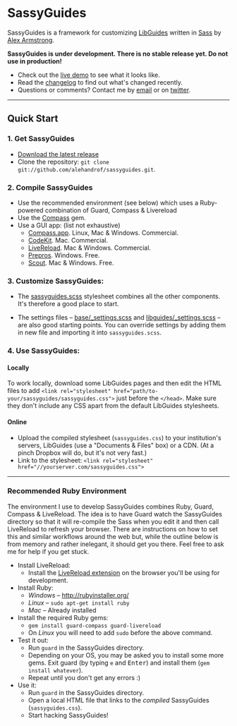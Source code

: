 # SassyGuides

SassyGuides is a framework for customizing [LibGuides](http://springshare.com/libguides/) written in [Sass](http://sass-lang.com/) by [Alex Armstrong](http://github.com/alehandrof/).

**SassyGuides is under development. There is no stable release yet. Do not use in production!**

- Check out the [live demo](http://sandbox.campusguides.com/sassyguides) to see what it looks like.
- Read the [changelog](http://github.com/alehandrof/sassyguides/blob/master/CHANGELOG.md) to find out what's changed recently.
- Questions or comments? Contact me by [email](mailto:alehandrof@gmail.com) or on [twitter](http://twitter.com/alehandrof).

---

## Quick Start

### 1. Get SassyGuides

- [Download the latest release](http://github.com/alehandrof/sassyguides/zipball/master)
- Clone the repository: `git clone git://github.com/alehandrof/sassyguides.git`.

### 2. Compile SassyGuides

- Use the recommended environment (see below) which uses a Ruby-powered combination of Guard, Compass & Livereload
- Use the [Compass](http://compass-style.org/install/) gem.
- Use a GUI app: (list not exhaustive)
    - [Compass.app](http://compass.handlino.com/). Linux, Mac & Windows. Commercial.
    - [CodeKit](http://incident57.com/codekit/). Mac. Commercial.
    - [LiveReload](http://livereload.com/). Mac & Windows. Commercial.
    - [Prepros](http://alphapixels.com/prepros/). Windows. Free.
    - [Scout](http://mhs.github.io/scout-app/). Mac & Windows. Free.

### 3. Customize SassyGuides:

- The [sassyguides.scss](http://github.com/alehandrof/sassyguides/blob/master/sass/sassyguides.scss) stylesheet combines all the other components. It's therefore a good place to start.

- The settings files &ndash; [base/\_settings.scss](http://github.com/alehandrof/sassyguides/blob/master/sass/base/_settings.scss) and [libguides/\_settings.scss](http://github.com/alehandrof/sassyguides/blob/master/sass/libguides/_settings.scss) &ndash; are also good starting points. You can override settings by adding them in new file and importing it into `sassyguides.scss`.

### 4. Use SassyGuides:

#### Locally

To work locally, download some LibGuides pages and then edit the HTML files to add `<link rel="stylesheet" href="path/to-your/sassyguides/sassyguides.css">` just before the `</head>`. Make sure they don't include any CSS apart from the default LibGuides stylesheets.

#### Online

- Upload the compiled stylesheet (`sassyguides.css`) to your institution's servers, LibGuides (use a "Documents & Files" box) or a CDN. (At a pinch Dropbox will do, but it's not very fast.)
- Link to the stylesheet: `<link rel="stylesheet" href="//yourserver.com/sassyguides.css">`

---

### Recommended Ruby Environment

The environment I use to develop SassyGuides combines Ruby, Guard, Compass & LiveReload. The idea is to have Guard watch the SassyGuides directory so that it will re-compile the Sass when you edit it and then call LiveReload to refresh your browser. There are instructions on how to set this and similar workflows around the web but, while the outline below is from memory and rather inelegant, it should get you there. Feel free to ask me for help if you get stuck.

* Install LiveReload:
    - Install the [LiveReload extension](http://feedback.livereload.com/knowledgebase/articles/86242-how-do-i-install-and-use-the-browser-extensions-) on the browser you'll be using for development.
* Install Ruby:
    - _Windows_ &ndash; http://rubyinstaller.org/
    - _Linux_ &ndash; `sudo apt-get install ruby`
    - _Mac_ &ndash; Already installed
* Install the required Ruby gems:
    - `gem install guard-compass guard-livereload`
    - On _Linux_ you will need to add `sudo` before the above command.
* Test it out:
    - Run `guard` in the SassyGuides directory.
    - Depending on your OS, you may be asked you to install some more gems. Exit guard (by typing `e` and <kbd>Enter</kbd>) and install them (`gem install whatever`).
    - Repeat until you don't get any errors :)
* Use it:
    - Run `guard` in the SassyGuides directory.
    - Open a local HTML file that links to the _compiled_ SassyGuides (`sassyguides.css`).
    - Start hacking SassyGuides!
